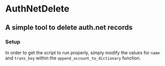 # AuthNetDelete
## A simple tool to delete auth.net records

### Setup
In order to get the script to run properly, simply modify the values for `name` and `trans_key` within the `append_account_to_dictionary` function.
